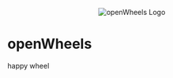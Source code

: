 <p align="center">
  <img src="./assets/gh/thumb.png" alt="openWheels Logo" />
</p>



# openWheels

happy wheel

